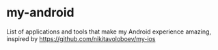 # my-android
List of applications and tools that make my Android experience amazing, inspired by https://github.com/nikitavoloboev/my-ios
